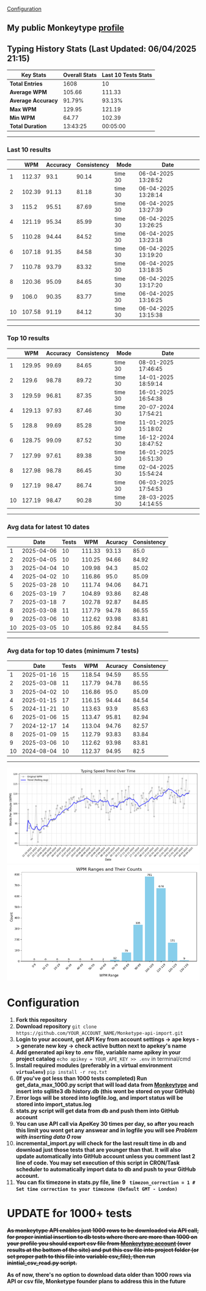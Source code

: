 
[Configuration](#configuration)
## My public Monkeytype [profile](https://monkeytype.com/profile/zp14)


        
## Typing History Stats (Last Updated: 06/04/2025 21:15)

| **Key Stats**               | **Overall Stats**       | **Last 10 Tests Stats**  |
|--------------------------|-------------------------|--------------------------|
| **Total Entries**        | 1608           | 10                       |
| **Average WPM**          | 105.66           | 111.33    |
| **Average Accuracy**     | 91.79%          | 93.13%   |
| **Max WPM**              | 129.95               | 121.19        |
| **Min WPM**              | 64.77               | 102.39                        |
| **Total Duration**       | 13:43:25        | 00:05:00                        |


---

### Last 10 results

| | WPM | Accuracy | Consistency | Mode | Date |
| --- | --- | -------- | ----------- | ---- | --------- |
| 1 | 112.37 | 93.1 | 90.14 | time 30 | 06-04-2025 13:28:52 |
| 2 | 102.39 | 91.13 | 81.18 | time 30 | 06-04-2025 13:28:14 |
| 3 | 115.2 | 95.51 | 87.69 | time 30 | 06-04-2025 13:27:39 |
| 4 | 121.19 | 95.34 | 85.99 | time 30 | 06-04-2025 13:26:25 |
| 5 | 110.28 | 94.44 | 84.52 | time 30 | 06-04-2025 13:23:18 |
| 6 | 107.18 | 91.35 | 84.58 | time 30 | 06-04-2025 13:19:20 |
| 7 | 110.78 | 93.79 | 83.32 | time 30 | 06-04-2025 13:18:35 |
| 8 | 120.36 | 95.09 | 84.65 | time 30 | 06-04-2025 13:17:20 |
| 9 | 106.0 | 90.35 | 83.77 | time 30 | 06-04-2025 13:16:25 |
| 10 | 107.58 | 91.19 | 84.12 | time 30 | 06-04-2025 13:15:38 |


 --- 

### Top 10 results

| | WPM | Accuracy | Consistency | Mode | Date |
| --- | --- | -------- | ----------- | ---- | --------- |
| 1 | 129.95 | 99.69 | 84.65 | time 30 | 08-01-2025 17:46:45 |
| 2 | 129.6 | 98.78 | 89.72 | time 30 | 14-01-2025 18:59:14 |
| 3 | 129.59 | 96.81 | 87.35 | time 30 | 16-01-2025 16:54:38 |
| 4 | 129.13 | 97.93 | 87.46 | time 30 | 20-07-2024 17:54:21 |
| 5 | 128.8 | 99.69 | 85.28 | time 30 | 11-01-2025 15:18:02 |
| 6 | 128.75 | 99.09 | 87.52 | time 30 | 16-12-2024 18:47:52 |
| 7 | 127.99 | 97.61 | 89.38 | time 30 | 16-01-2025 16:51:30 |
| 8 | 127.98 | 98.78 | 86.45 | time 30 | 02-04-2025 15:54:24 |
| 9 | 127.19 | 98.47 | 86.74 | time 30 | 06-03-2025 17:54:53 |
| 10 | 127.19 | 98.47 | 90.28 | time 30 | 28-03-2025 14:14:55 |


 --- 

### Avg data for latest 10 dates

| | Date | Tests | WPM | Acuracy | Consistency |
| --- | --- | -------- | ----------- | ---- | --------- |
| 1 | 2025-04-06 | 10 | 111.33 | 93.13 | 85.0 |
| 2 | 2025-04-05 | 10 | 110.25 | 94.66 | 84.92 |
| 3 | 2025-04-04 | 10 | 109.98 | 94.3 | 85.02 |
| 4 | 2025-04-02 | 10 | 116.86 | 95.0 | 85.09 |
| 5 | 2025-03-28 | 10 | 111.74 | 94.06 | 84.71 |
| 6 | 2025-03-19 | 7 | 104.89 | 93.86 | 82.48 |
| 7 | 2025-03-18 | 7 | 102.78 | 92.87 | 84.85 |
| 8 | 2025-03-08 | 11 | 117.79 | 94.78 | 86.55 |
| 9 | 2025-03-06 | 10 | 112.62 | 93.98 | 83.81 |
| 10 | 2025-03-05 | 10 | 105.86 | 92.84 | 84.55 |


 --- 

### Avg data for top 10 dates (minimum 7 tests)

| | Date | Tests | WPM | Acuracy | Consistency |
| --- | --- | -------- | ----------- | ---- | --------- |
| 1 | 2025-01-16 | 15 | 118.54 | 94.59 | 85.55 |
| 2 | 2025-03-08 | 11 | 117.79 | 94.78 | 86.55 |
| 3 | 2025-04-02 | 10 | 116.86 | 95.0 | 85.09 |
| 4 | 2025-01-15 | 17 | 116.15 | 94.44 | 84.54 |
| 5 | 2024-11-21 | 10 | 113.63 | 93.9 | 85.63 |
| 6 | 2025-01-06 | 15 | 113.47 | 95.81 | 82.94 |
| 7 | 2024-12-17 | 14 | 113.04 | 94.76 | 82.57 |
| 8 | 2025-01-09 | 15 | 112.79 | 93.83 | 83.84 |
| 9 | 2025-03-06 | 10 | 112.62 | 93.98 | 83.81 |
| 10 | 2024-08-04 | 10 | 112.37 | 94.95 | 82.5 |


 --- 


        
![speed trend](typing_speed_trend.png)
![counted chart](count_tests.png)
# Configuration
1. **Fork this repository** 
2. **Download repository** `git clone https://github.com/YOUR_ACCOUNT_NAME/Monketype-api-import.git`
3. **Login to your account, get API Key from account settings -> ape keys -> generate new key -> check active button next to apekey's name**
4. **Add generated api key to .env file, variable name apikey in your project catalog**  `echo apikey = YOUR_APE_KEY >> .env` in terminal/cmd
5. **Install required modules (preferably in a virtual environment `virtualenv`)** `pip install -r req.txt`
6. **(If you've got less than 1000 tests completed) Run get_data_max_1000.py script that will load data from [Monkeytype](https://monkeytype.com/) and insert into sqllite3 db history.db (this wont be stored on your GitHub)**
7. **Error logs will be stored into logfile.log, and import status will be stored into import_status.log**
8. **stats.py script will get data from db and push them into GitHub account**
9. **You can use API call via ApeKey 30 times per day, so after you reach this limit you wont get any answear and in logfile you will see *Problem with inserting data 0* row**
10. **incremental_import.py will check for the last result time in db and download just those tests that are younger than that. It will also update automatically into GitHub account unless you comment last 2 line of code. You may set execution of this script in CRON/Task scheduler to automatically import data to db and push to your GitHub account.**
11. **You can fix timezone in stats.py file, line 9 ` timezon_correction = 1 # Set time correction to your timezone (Default GMT - London)`**
# UPDATE for 1000+ tests
    
~~**As monkeytype API enables just 1000 rows to be downloaded via API call, for proper inintial insertion to db tests where there are more than 1000 on your profile
you should export csv file from [Monkeytype account](https://monkeytype.com/account) (over results at the bottom of the site)
and put this csv file into project folder (or set proper path to this file into variable csv_file), then run inintial_csv_read.py script.**~~

**As of now, there's no option to download data older than 1000 rows via API or csv file, Monketype founder plans to address this in the future**
    
    